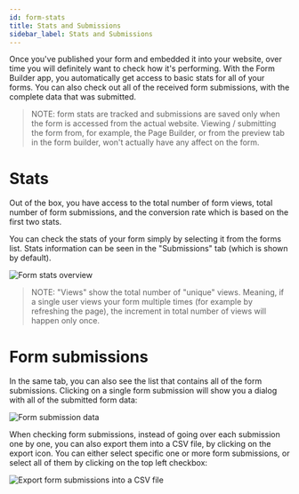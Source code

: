 ```yaml
---
id: form-stats
title: Stats and Submissions
sidebar_label: Stats and Submissions
---
```


Once you've published your form and embedded it into your website, over time you will definitely want to check how it's performing. With the Form Builder app, you automatically get access to basic stats for all of your forms. You can also check out all of the received form submissions, with the complete data that was submitted.

> NOTE: form stats are tracked and submissions are saved only when the form is accessed from the actual website. Viewing / submitting the form from, for example, the Page Builder, or from the preview tab in the form builder, won't actually have any affect on the form.

# Stats

Out of the box, you have access to the total number of form views, total number of form submissions, and the conversion rate which is based on the first two stats.

You can check the stats of your form simply by selecting it from the forms list. Stats information can be seen in the "Submissions" tab (which is shown by default).

![Form stats overview](/img/webiny-apps/form-builder/form-stats/stats-overview.png)

> NOTE: "Views" show the total number of "unique" views. Meaning, if a single user views your form multiple times (for example by refreshing the page), the increment in total number of views will happen only once.

# Form submissions

In the same tab, you can also see the list that contains all of the form submissions. Clicking on a single form submission will show you a dialog with all of the submitted form data:

![Form submission data](/img/webiny-apps/form-builder/form-stats/submission-data.png)

When checking form submissions, instead of going over each submission one by one, you can also export them into a CSV file, by clicking on the export icon. You can either select specific one or more form submissions, or select all of them by clicking on the top left checkbox:

![Export form submissions into a CSV file](/img/webiny-apps/form-builder/form-stats/csv-export.png)
